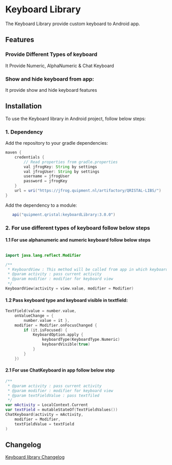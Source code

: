 # Keyboard Library

The Keyboard Library provide custom keyboard to Android app.

## Features

### Provide Different Types of keyboard
It Provide Numeric, AlphaNumeric & Chat Keyboard  

### Show and hide keyboard from app: 
It provide show and hide keyboard features

## Installation

To use the Keyboard library in Android project, follow below steps:

### 1. Dependency

Add the repository to your gradle dependencies:

```groovy
maven {
    credentials {
        // Read properties from gradle.properties
        val jfrogKey: String by settings
        val jfrogUser: String by settings
        username = jfrogUser
        password = jfrogKey
    }
    url = uri("https://jfrog.quipment.nl/artifactory/QRISTAL-LIBS/")
}
```
Add the dependency to a module:

```groovy
   api("quipment.qristal:keyboardLibrary:3.0.0")
```

### 2. For use different types of keyboard follow below steps

#### 1.1 For use alphanumeric and numeric keyboard follow below steps 
```kotlin

import java.lang.reflect.Modifier

/**
 * KeyboardView : This method will be called from app in which keyboard library will integrate
 * @param activity : pass current activity
 * @param modifier : modifier for keyboard view
 */
KeyboardView(activity = view.value, modifier = Modifier)

``` 
#### 1.2 Pass keyboard type and keyboard visible in textfield:
```kotlin
TextField(value = number.value,
    onValueChange = {
        number.value = it },
    modifier = Modifier.onFocusChanged {
        if (it.isFocused) {
            KeyboardOption.apply {
                keyboardType(KeyboardType.Numeric)
                keyboardVisible(true)
            }
        }
    })
```

#### 2.1 For use ChatKeyboard in app follow below step
```kotlin
/**
 * @param activity : pass current activity
 * @param modifier : modifier for keyboard view
 * @param textFieldValue : pass textfiled 
 */
var mActivity = LocalContext.Current
var textField = mutableStateOf(TextFieldValues())
ChatKeyboard(activity = mActivity,
    modifier = Modifier,
    textFieldValue = textField
)
```

## Changelog
[Keyboard library Changelog](./CHANGELOG.md)